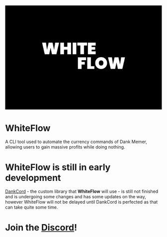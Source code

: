 ![WhiteFlow](Assets/WhiteFlow.jpg "WhiteFlow")
# WhiteFlow
A CLI tool used to automate the currency commands of Dank Memer, allowing users to gain massive profits while doing nothing.

# WhiteFlow is still in early development
[DankCord](https://sxvxge.dev/DankCord) - the custom library that **WhiteFlow** will use - is still not finished and is undergoing some changes and has some updates on the way, however WhiteFlow will not be delayed until DankCord is perfected as that can take quite some time.

# Join the [Discord](https://discord.gg/XaQ6FAP3sm)!